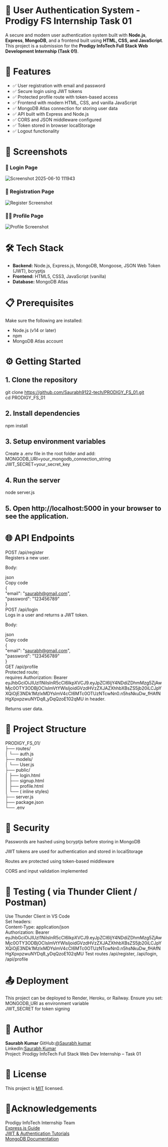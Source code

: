# 🔐 User Authentication System - Prodigy FS Internship Task 01

A secure and modern user authentication system built with **Node.js**, **Express**, **MongoDB**, and a frontend built using **HTML, CSS, and JavaScript**. This project is a submission for the **Prodigy InfoTech Full Stack Web Development Internship (Task 01)**.

# 🚀 Features

- ✅ User registration with email and password
- ✅ Secure login using JWT tokens
- ✅ Protected profile route with token-based access
- ✅ Frontend with modern HTML, CSS, and vanilla JavaScript
- ✅ MongoDB Atlas connection for storing user data
- ✅ API built with Express and Node.js
- ✅ CORS and JSON middleware configured
- ✅ Token stored in browser localStorage
- ✅ Logout functionality


# 📸 Screenshots

### 🧾 Login Page
![Screenshot 2025-06-10 111943](https://github.com/user-attachments/assets/816a777e-bc7d-4d0c-9519-38dea1477621)


### 📝 Registration Page
![Register Screenshot](<Screenshot 2025-06-10 112002.png>)

### 🙍‍♂️ Profile Page
![Profile Screenshot](<Screenshot 2025-06-10 112037.png>)


# 🛠️ Tech Stack

- **Backend:** Node.js, Express.js, MongoDB, Mongoose, JSON Web Token (JWT), bcryptjs
- **Frontend:** HTML5, CSS3, JavaScript (vanilla)
- **Database:** MongoDB Atlas


# 📋 Prerequisites

Make sure the following are installed:

- Node.js (v14 or later)
- npm
- MongoDB Atlas account


# ⚙️ Getting Started

## 1. Clone the repository
git clone https://github.com/Saurabh9122-tech/PRODIGY_FS_01.git  
cd PRODIGY_FS_01
## **2. Install dependencies**
npm install

## **3. Setup environment variables**
Create a .env file in the root folder and add:  
MONGODB_URI=your_mongodb_connection_string  
JWT_SECRET=your_secret_key

## **4. Run the server**

node server.js

## **5. Open http://localhost:5000 in your browser to see the application.**

# 🌐 **API Endpoints**
POST /api/register  
Registers a new user.  

Body:  

json  
Copy code  
{  
  "email": "saurabh@gmail.com",  
  "password": "123456789"  
}  
POST /api/login  
Logs in a user and returns a JWT token.  

Body:  

json  
Copy code  
{  
  "email": "saurabh@gmail.com",  
  "password": "123456789"  
}  
GET /api/profile  
Protected route;  
requires Authorization: Bearer eyJhbGciOiJIUzI1NiIsInR5cCI6IkpXVCJ9.eyJpZCI6IjY4NDdiZDhmMzg5ZjAwMjc0OTY3ODBjOCIsImVtYWlsIjoidGVzdHVzZXJAZXhhbXBsZS5jb20iLCJpYXQiOjE3NDk1MzIxMDYsImV4cCI6MTc0OTUzNTcwNn0.n5hsNkuDw_fHAfNHgXpxpzwuNYDq8_yDqQzoE102qMU in header.  

Returns user data.  

# 📁 **Project Structure**

PRODIGY_FS_01/  
├── routes/  
│   └── auth.js           
├── models/  
│   └── User.js           
├── public/  
│   ├── login.html  
│   ├── signup.html  
│   ├── profile.html  
│   └── ( inline styles)  
├── server.js            
├── package.json     
└── .env   

# 🔐 **Security**
Passwords are hashed using bcryptjs before storing in MongoDB  

JWT tokens are used for authentication and stored in localStorage  

Routes are protected using token-based middleware  

CORS and input validation implemented  

# 🧪 **Testing** ( via Thunder Client / Postman)
Use Thunder Client in VS Code  
Set headers:  
Content-Type: application/json  
Authorization: Bearer   eyJhbGciOiJIUzI1NiIsInR5cCI6IkpXVCJ9.eyJpZCI6IjY4NDdiZDhmMzg5ZjAwMjc0OTY3ODBjOCIsImVtYWlsIjoidGVzdHVzZXJAZXhhbXBsZS5jb20iLCJpYXQiOjE3NDk1MzIxMDYsImV4cCI6MTc0OTUzNTcwNn0.n5hsNkuDw_fHAfNHgXpxpzwuNYDq8_yDqQzoE102qMU  Test routes /api/register, /api/login, /api/profile  

# 📤 **Deployment**
This project can be deployed to Render, Heroku, or Railway. Ensure you set:  
MONGODB_URI as environment variable  
JWT_SECRET for token signing  

# 👤 **Author**
**Saurabh Kumar**
GitHub:<u>[@Saurabh kumar](https://github.com/Saurabh9122-tech/)</u>   
LinkedIn:<u>[Saurabh Kumar](www.linkedin.com/in/saurabh-kumar-9999s/)</u>   
Project: Prodigy InfoTech Full Stack Web Dev Internship – Task 01    
# 📝 **License**
This project is [MIT](https://github.com/Saurabh9122-tech/PRODIGY_FS_01/blob/main/LICENSE) licensed.  

# 🙏**Acknowledgements**
Prodigy InfoTech Internship Team  
[Express.js Guide](https://www.geeksforgeeks.org/node-js/express-js/)  
[JWT & Authentication Tutorials](https://www.geeksforgeeks.org/json-web-token-jwt/)    
[MongoDB Documentation](https://www.mongodb.com/docs/)    
